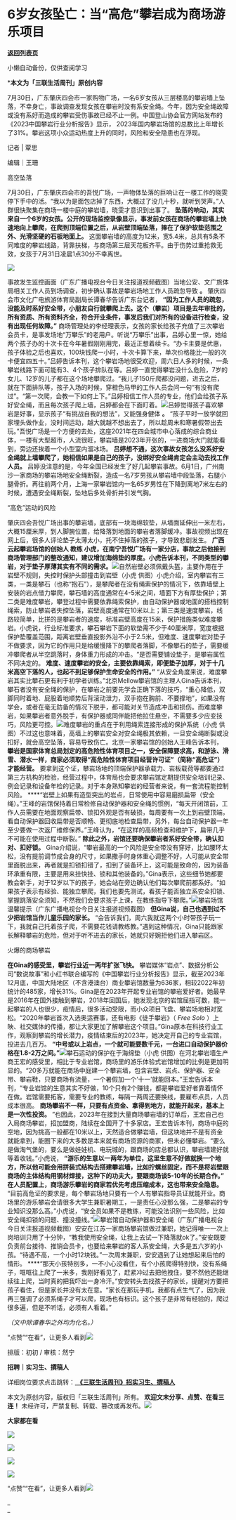 # 6岁女孩坠亡：当“高危”攀岩成为商场游乐项目

[**返回列表页**](/gzh/三联生活周刊)

小懒自动备份，仅供查阅学习

***本文为「三联生活周刊」原创内容**

  
  
7月30日，广东肇庆四会市一家购物广场，一名6岁女孩从三层楼高的攀岩墙上坠落，不幸身亡，事故调查发现女孩在攀岩时没有系安全绳。今年，因为安全绳故障或没有系好而造成的攀岩受伤事故已经不止一例。中国登山协会官方网站发布的《2023中国攀岩行业分析报告》显示，
2023年国内攀岩场馆的总数比上年增长了31%。攀岩这项小众运动热度上升的同时，风险和安全隐患也在浮现。  
  

记者 | 覃思

编辑｜王珊

高空坠落

7月30日，广东肇庆四会市的吾悦广场，一声物体坠落的巨响让在一楼工作的晓雯停下手中的活。“我以为是面包店掉了东西，大概过了没几十秒，就听到哭声。”人群很快聚集在商场一楼中庭的攀岩墙，晓雯才意识到出事了。
**坠落的响动，其实来自一个6岁的女孩。公开的现场监控录像显示，事发前女孩在商场的攀岩墙上快速地向上攀爬，在爬到顶端位置之后，从岩壁顶端坠落，摔在了保护软垫范围之外、光滑坚硬的石板地面上。**
这面攀岩墙的高度为12米，宽5.4米，总共有5条不同难度的攀岩线路，背靠扶梯，与商场第三层天花板齐平。由于伤势过重抢救无效，女孩于7月31日凌晨1点30分不幸离世。

![](https://mmbiz.qpic.cn/sz_mmbiz_gif/XnMeqb0xcz4wRbYUsxBuZsePfIiaQ8g3Qhh75DpB1lNePojhv5Jr5cejR21LQJ5NSjr6m9Wickn4TnOyU387F2UQ/640?wx_fmt=gif&from;=appmsg)

事故发生监控画面（广东广播电视台今日关注报道视频截图）当地公安、文广旅体局相关工作人员到场调查，初步确认事故是攀岩场地工作人员疏忽导致 **。**
肇庆四会市文化广电旅游体育局副局长谭春华告诉广东台记者，
**“因为工作人员的疏忽，没能及时系好安全带，小朋友自行就攀爬上去。这个（攀岩）项目是去年审批的，所有资质、所有资料齐全，符合开业条件，事发后我们对所有的设备进行检查，没有出现任何故障。”**
商场管理处的李经理表示，女孩的家长给孩子充值了三次攀岩会员卡，是事发场地“万攀乐”的老用户。听说“万攀乐”出事，吕婷心里一惊，她给两个孩子办的十次卡在今年暑假刚刚用完，最近正想着续卡。“办卡主要是优惠，孩子体验之后也喜欢，100块钱爬一小时，十次卡算下来，单次价格能比一般的次卡便宜四五十。”吕婷告诉本刊，这个攀岩场地很受欢迎，周六日人多的时候，一条攀岩线路下面可能有3、4个孩子排队在等。吕婷一直觉得攀岩没什么危险，7岁的女儿、12岁的儿子都在这个场地攀爬过。“我儿子150斤爬都没问题，进去之后，就在下面排队等，孩子入场的时候，穿橙色马甲的工作人员会问一句“有没有爬过”。“第一次爬，会教一下如何上下。”吕婷相信工作人员的专业，他们会给孩子系好安全绳，而且每次孩子爬上墙，吕婷都会在下面盯着。![](https://mmbiz.qpic.cn/sz_mmbiz_png/XnMeqb0xcz4wRbYUsxBuZsePfIiaQ8g3Qp1wV7YaCcuqNsGGuicRdwaQviclfib1yFJ6gf09iaECW5sY3icD6Bqm5LRg/640?wx_fmt=png&from;=appmsg)吕婷觉得孩子喜欢攀岩是好事，显示孩子“有挑战自我的想法”，又能强身健体
**。**
“孩子平时一放学就回家埋头做作业，没时间运动，越大就越不想出去了，所以趁周末和寒暑假带出去玩。”吾悦广场是一个方便的去处，这座2021年在四会城市中心落成的综合商业体，一楼有大型超市，人流很旺，攀岩墙是2023年开张的，一进商场大门就能看到，旁边还挨着一个小型室内溜冰场。
**吕婷想不通，这次事故女孩怎么没系好安全绳就上墙攀爬了，她相信如果是自己的孩子，没绑好安全绳肯定会主动去找工作人员。**
吕婷没注意的是，今年全国已经发生了好几起攀岩事故。6月1日，广州南沙一家商场的攀岩场地安全绳断裂，造成一名7岁男孩从攀岩墙中段坠落，右腿小腿骨折。再往前两个月，上海一家攀岩馆内一名65岁男性在下降到离地7米左右的时候，遭遇安全绳断裂，坠地后多处骨折并引发气胸。

“高危”运动的风险

肇庆四会吾悦广场出事的攀岩墙，底部有一块海绵软垫，从墙面延伸出一米左右，大概15厘米厚，到人脚腕位置，给降落到地面的攀岩者落脚缓冲。事故视频出现在网上后，很多人评论垫子太薄太小，托不住掉落的孩子，才导致悲剧发生。
**广西云起攀岩场馆的创始人 **教练**
小虎，在南宁吾悦广场有一家分店，事故之后他接到商场管理部门的整改通知，建议增加海绵垫的厚度。小虎告诉本刊，不同类型的攀岩，对于垫子厚薄其实有不同的需求。**![](https://mmbiz.qpic.cn/sz_mmbiz_jpg/XnMeqb0xcz4wRbYUsxBuZsePfIiaQ8g3QFRNYubH5J3FYZGoibxRzDvoJjeYmTRU1iaulXm8nSAFwZWZEXshFBRxQ/640?wx_fmt=jpeg&from;=appmsg)自然岩壁必须佩戴头盔，主要作用在于岩壁不规则，失控时保护头部撞击到岩壁（小虎
供图）小虎介绍，室内攀岩有三类，一类是攀石（也称“抱石”），是攀爬者在没有绳索保护的情况下，依靠墙壁上安装的岩点借力攀爬，攀石墙的高度通常在4-5米之间，墙面下方有厚垫保护；第二类是难度攀岩，攀登过程中需要依靠绳索保护，由自动保护器或地面的搭档控制绳索，防止攀岩者失控坠落，岩壁高度通常在10米以上；第三类是速度攀岩，线路较简单，比拼的是攀岩者的速度，标准岩壁高度在15米，保护措施类似难度攀岩。小虎说，行业标准要求，攀石攀岩下面的软垫需不少于40厘米厚，宽度根据保护垫覆盖范围，距离岩壁垂直投影外沿不小于2.5米，但难度、速度攀岩对垫子不做要求，因为它的作用只是给缓慢降下的攀爬者落脚，不像攀石的垫子，需要缓冲攀爬者从半空跳落时，身体重力形成的冲击。“是否需要铺设垫子，是攀岩属性不同决定的。
**难度、速度攀岩的安全，主要依靠绳索，即便垫子加厚，对于十几米高空下落的人，也起不到足够保护生命安全的作用。”**
“从安全角度来说，难度攀岩其实比攀石更有利于初学者训练。”北京Mellow攀岩馆的主理人Gina告诉本刊，攀石者没有安全绳的保护，在攀岩之前要先学会正确下落的技巧，“重心降低，双脚同时着地、屁股着地顺势后背滚动泄力，双手抱在胸前、不要撑地”，如果没有学会，或者在毫无防备的情况下脱手，都可能对关节造成冲击和损伤。而难度攀岩，如果攀岩者意外脱手，有保护器或同伴能把他拉住悬空，不需要多少应变技巧，风险更可控。![](https://mmbiz.qpic.cn/sz_mmbiz_jpg/XnMeqb0xcz4wRbYUsxBuZsePfIiaQ8g3QMicXgTzzh5UibZuDpx8GE27WEWOT1rTeqM8nA5eGlbYxPQhaWGIowTbA/640?wx_fmt=jpeg&from;=appmsg)难度攀岩的重点在于利用绳索连接形成的保护系统（小虎
供图）不过这也意味着，高墙上的攀岩安全对安全绳极其依赖，一旦安全绳断裂或没扣好，就会高空坠落，容易导致伤亡。北京一家攀岩馆的创始人王峰告诉本刊，
**攀岩是国家体育总局划定的高危险性体育项目之一，安全保障要求高，和游泳、滑雪、潜水一样，商家必须取得“高危险性体育项目经营许可证”（简称“高危证”）才能经营。**
要拿到这个证，攀岩场地的顶端保护器承载力、岩板载荷等都要通过第三方机构的检验，经营过程中，体育局也会要求攀岩馆定期提供安全培训记录、例会记录和设备年检的记录。对于本身熟知攀岩的经营者来说，有一套流程能控制风险。
****“岩壁上如果有造型突出的岩点，日常使用中容易磨损扁带（安全绳）。”王峰的岩馆保持着日常检修自动保护器和安全绳的惯例，“每天开闭馆前，工作人员需要在地面观察扁带、锁扣外观是否有破损，每周要有一次上到岩壁顶端，看自动保护器回收扁带是否顺畅、更彻底地检查扁带，另外，每台自动保护器一年至少要做一次返厂维修保养。”王峰认为，“在这样的高频检查和维护下，扁带几乎不可能在使用过程中断裂。”
**除此之外，岩馆还要确保攀岩者系好安全带，确认扣对、扣好锁。**
Gina介绍说，“攀岩最高的一个风险是安全带没有穿好，比如腰环太松，没有提前调节成合身的尺寸，如果撒手时身体重心调整不好，人可能从安全带里面脱出来，再者就是扣锁扣错了，扣到了装备环上，这可能是致命的，因为装备环承重有限，主要是用来挂快挂、锁和其他装备的。”Gina表示，这些细节她都要教会新手，对于12岁以下的孩子，她会站在旁边确认他们每次攀爬前都系好。“如果孩子表示有经验、能独立攀爬，我们也要先测试，看孩子能否独立系安全扣锁、掌握跳落安全须知，不然我们会要求孩子上课，在教练指导下攀爬。”![](https://mmbiz.qpic.cn/sz_mmbiz_jpg/XnMeqb0xcz4wRbYUsxBuZsePfIiaQ8g3QByxxJibMYwbGfpcXsYIxzCkyrs3hXcq21e1pHogsbamDjGBpdstibMOw/640?wx_fmt=jpeg&from;=appmsg)攀岩场馆温馨提示（广东广播电视台今日关注报道视频截图）
**但Gina说，自己也遇到过不少把岩馆当作儿童乐园的家长。**
“会告诉我们，周六我就这两个小时带孩子玩一下，我就自己托着孩子爬，不需要花钱请教练教。”遇到这种情况，Gina只能跟家长解释攀岩的危险，但对于听不进去的家长，她就只好婉拒他们进入攀岩区。

火爆的商场攀岩

 **在Gina的感受里，攀岩行业近一两年扩张飞快。**
攀岩媒体“岩点”、数据分析公司“数说故事”和小红书联合编写的《中国攀岩行业分析报告》显示，截至2023年12月底，中国大陆地区（不含港澳台）商业攀岩馆数量为636家，相较2022年初统计的485家，增长31%。Gina是在2023年开起专业岩馆的攀岩爱好者。她最早是2016年在国外接触到攀岩，2018年回国后，她发现北京的岩馆屈指可数，能一起攀岩的人也很少，疫情后，很多活动受限，而小众项目飞盘、攀岩场地相对宽松。“2020年攀岩首次入选奥运赛事，还有电影《徒手攀岩》（
_Free Solo_
）上映、社交媒体的传播，都让大家更加了解攀岩这个项目。”Gina原本在科技行业工作，观察到攀岩的增长潜力，疫情结束后的2023年，她决定开自己的专业岩馆，投进去几百万。
**“中号或以上岩点，一个就可能要数千元，一台进口自动保护器价格在1.8-2万之间。”**![](https://mmbiz.qpic.cn/sz_mmbiz_jpg/XnMeqb0xcz4wRbYUsxBuZsePfIiaQ8g3QxtBwwcTicxfcXk0pnEwaWeF2nSuZ3Fu84HmuvuvubJ2lBibFiaxRO8GvQ/640?wx_fmt=jpeg&from;=appmsg)攀石运动的保护在于海绵垫（小虎
供图）在河北攀岩墙生产商王宏的感受里，相比于专业岩馆，商场里的游乐体验式岩馆增加的比例是更加明显的。“20多万就能在商场中庭建一个攀岩墙，包含岩壁、岩点、保护器、安全带、攀岩鞋，只要商场有流量，一个暑假加一个‘十一’就能回本。”王宏告诉本刊，“专业岩馆的生意其实不好做，10个只有2个赚钱，都是攀岩爱好者靠着情怀在做。岩馆需要拓客，需要专业的教练，每隔一两周还要换线，要雇布点员，人员成本很高。
**商场攀岩不一样，只要有点资金、拿得到地方，就能开起来，基本上是一次性投资。**
”也因此，2023年在接到大量商场攀岩墙的订单后，王宏自己也入局商场攀岩，招加盟商，陆续在全国开了十多家店。王宏告诉本刊，商场中庭的空地，因为挑高一般都在10米以上，天然适合做攀岩墙，但这块地并不是有资金就能拿到，能圈下来的大多数是本来就有商场资源的商家，但未必懂攀岩。“要么是做淘气堡的，要么是做娃娃机、电玩城的，跟商场的店总都认识，攀岩墙建好就等着收钱。”小虎说，
**“游乐的生意以一两年为单位，这里生意不好做就换一个地方，所以他可能会用拼装式结构去搭建攀岩墙，比如拧螺丝固定，而不是将岩壁跟商场的主体结构用钢材焊接，这种下的功夫大，要跟商场谈5-10年的长期合作。”**
**在人员配置上，商场游乐攀岩的商家若优先考虑压缩成本，这也带来安全隐患。**
“目前高危证的要求是，每个攀岩场地只要有一个人有攀岩指导员证就能开业。商场里的游乐攀岩会请很多大学生兼职暑期工，一是责任心没那么强，二是攀岩的专业知识没那么高。”小虎说，“安全员如果不是教练，可能没法识别一些风险，比如安全绳扣锁的问题、撞没撞线。”![](https://mmbiz.qpic.cn/sz_mmbiz_jpg/XnMeqb0xcz4wRbYUsxBuZsePfIiaQ8g3Qv2m1Jsla2HrvkQiajkLpkLZ582ibFygIVuvjvjqcSnbBpVicIdiaft87kw/640?wx_fmt=jpeg&from;=appmsg)攀岩馆自动保护器和安全绳（广东广播电视台今日关注报道视频截图）安安在江苏一家商场攀岩馆做过兼职，她记得唯一一次上岗培训只用了十分钟，“教我使用安全绳，让我上去试一下降落就ok了。”安安既要负责前台接待、推销会员卡，也要给来攀岩的客人系安全绳，大多是五六岁的小孩。“待遇不高，一个小时12块钱。”一次周末兼职，安安遇到了让她想起来后怕的情形。
****“那天小孩特别多，一不小心没看住，有个小孩爬得特别快，没有系绳子，哐哐往上爬了一米多，我刚好看见了，赶紧冲过去把他拽住，要不然他还能继续往上爬，当时真的把我吓出一身冷汗。”安安转头去找孩子的家长，提醒对方要把孩子看住，但是家长并没有太在意。“家长在那玩手机，我都有点生气了，因为我再三强调了必须系绳子才可以爬，现场也有标识。这个孩子是非常有经验的，爬过很多遍，但是不听话，必须有人看着。”

 _（文中除谭春华之外均为化名。）_

“点赞”“在看”，让更多人看到![](https://mmbiz.qpic.cn/mmbiz_gif/c2Sib3Mp7pON9hkSZwdTibRHNZSMPyiapUCHJwlyoZVBC3SfmPmF0VKjkm3NiaToQloHFJ6icyicqZnqgXp6pSQJt5gg/640?wx_fmt=gif&from;=appmsg&wxfrom;=5&wx;_lazy=1&tp;=wxpic)  
  
  
  
  
  

排版：初初 / 审核：然宁

  
 **招聘｜实习生、撰稿人**  

详细岗位要求点击跳转：[
**《三联生活周刊》招实习生、撰稿人**](http://mp.weixin.qq.com/s?__biz=MTc5MTU3NTYyMQ==&mid=2651136871&idx=3&sn=f1c0777fe9d31881e5dfca68ebc2937f&chksm=5907324d6e70bb5b3546dfe1c7b31b5fe05664bebbf36356ba9a1a352e0678444cad62875ad4&scene=21#wechat_redirect)

本文为原创内容，版权归「三联生活周刊」所有。 **欢迎文末分享、点赞、在看三连！**
未经许可，严禁复制、转载、篡改或再发布。![](https://mmbiz.qpic.cn/sz_mmbiz_png/Gg7Qtoh7Aic9ZTmAdCc80b4nD7xicgPt863QWU7oNswDx19XrjfTtSl8QwatY2EEZGuNd1WRRiapDZjcDhTnNYmBg/640?wx_fmt=other&wxfrom;=5&wx;_lazy=1&wx;_co=1&retryload;=1&tp;=webp)

 **大家都在看**

  
[![](https://mmbiz.qpic.cn/mmbiz_jpg/c2Sib3Mp7pOOS9YXkbjnLTcB0GDm5raZHvlzfCsm23qQ06CSkjr3GWy0Oq51EBLSTvhmeLFvgKxjhn1IGQMIDrA/640?wx_fmt=jpeg&from;=appmsg&wxfrom;=5&wx;_lazy=1&wx;_co=1&tp;=wxpic)](http://mp.weixin.qq.com/s?__biz=MTc5MTU3NTYyMQ==&mid=2651406633&idx=1&sn=34e0b8ecbbba4ce6e382d49a24169c0e&chksm=590b50036e7cd9158d25207c61e69ba421a7a8b813b0ab6b3f7cd8009ff4e44b38101ca49b5c&scene=21#wechat_redirect)

[![](https://mmbiz.qpic.cn/mmbiz_png/c2Sib3Mp7pOOETp7DlVf7LgicbtnnGasA6VEFrpRz45u1Ko1KvZFCvTEzeHf8NwAQTpJI0aex4rzH4ataE67lv2Q/640?wx_fmt=png&from;=appmsg&tp;=wxpic&wxfrom;=5&wx;_lazy=1&wx;_co=1)](http://mp.weixin.qq.com/s?__biz=MTc5MTU3NTYyMQ==&mid=2651414559&idx=1&sn=214f9bdf8fc2f25defe52d48344d75f9&chksm=590b71356e7cf8235de4ffd28a4ffc52db19aacfb0d620b787c83c78fb764038ba60c3217e43&scene=21#wechat_redirect)

  

![](https://mmbiz.qpic.cn/sz_mmbiz_png/Gg7Qtoh7Aic9ZTmAdCc80b4nD7xicgPt86k1kgpU51hWCHjV92ryhVW35PLCvLhxLw9XDhXjgeDyZhHSx5EbRcfg/640?wx_fmt=other&wxfrom;=5&wx;_lazy=1&wx;_co=1&retryload;=1&tp;=webp)

  
[![](https://mmbiz.qpic.cn/mmbiz_jpg/c2Sib3Mp7pOOscRuZrCibCxsE1u7UtPialkZVdnsVfBBVIibicXz2dOryRyANicobSjntgBDLQWwVDLqIjZ68BicsnwDQ/640?wx_fmt=jpeg&from;=appmsg&wxfrom;=5&wx;_lazy=1&wx;_co=1&tp;=wxpic)]()  
  
“点赞”“在看”，让更多人看到![](https://mmbiz.qpic.cn/mmbiz_gif/c2Sib3Mp7pON9hkSZwdTibRHNZSMPyiapUCHJwlyoZVBC3SfmPmF0VKjkm3NiaToQloHFJ6icyicqZnqgXp6pSQJt5gg/640?wx_fmt=gif&from;=appmsg&wxfrom;=5&wx;_lazy=1&tp;=wxpic)

 _  
_

